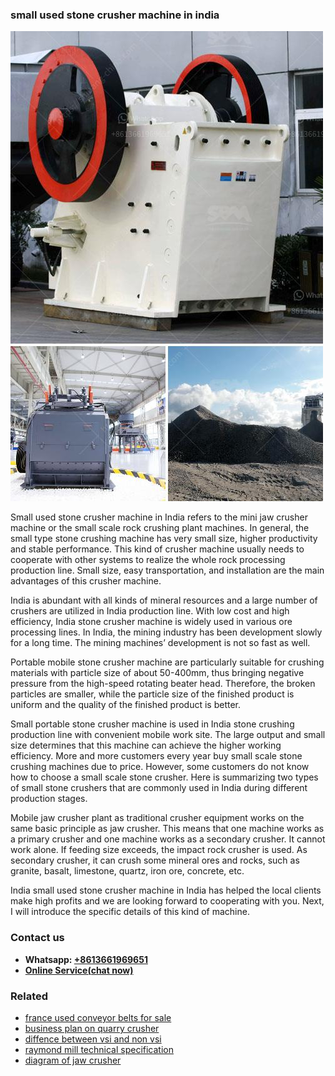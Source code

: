 <h3>small used stone crusher machine in india</h3><img src='1708408618.jpg' alt=''><p>Small used stone crusher machine in India refers to the mini jaw crusher machine or the small scale rock crushing plant machines. In general, the small type stone crushing machine has very small size, higher productivity and stable performance. This kind of crusher machine usually needs to cooperate with other systems to realize the whole rock processing production line. Small size, easy transportation, and installation are the main advantages of this crusher machine.</p><p>India is abundant with all kinds of mineral resources and a large number of crushers are utilized in India production line. With low cost and high efficiency, India stone crusher machine is widely used in various ore processing lines. In India, the mining industry has been development slowly for a long time. The mining machines’ development is not so fast as well.</p><p>Portable mobile stone crusher machine are particularly suitable for crushing materials with particle size of about 50-400mm, thus bringing negative pressure from the high-speed rotating beater head. Therefore, the broken particles are smaller, while the particle size of the finished product is uniform and the quality of the finished product is better.</p><p>Small portable stone crusher machine is used in India stone crushing production line with convenient mobile work site. The large output and small size determines that this machine can achieve the higher working efficiency. More and more customers every year buy small scale stone crushing machines due to price. However, some customers do not know how to choose a small scale stone crusher. Here is summarizing two types of small stone crushers that are commonly used in India during different production stages.</p><p>Mobile jaw crusher plant as traditional crusher equipment works on the same basic principle as jaw crusher. This means that one machine works as a primary crusher and one machine works as a secondary crusher. It cannot work alone. If feeding size exceeds, the impact rock crusher is used. As secondary crusher, it can crush some mineral ores and rocks, such as granite, basalt, limestone, quartz, iron ore, concrete, etc.</p><p>India small used stone crusher machine in India has helped the local clients make high profits and we are looking forward to cooperating with you. Next, I will introduce the specific details of this kind of machine.</p><h3>Contact us</h3><ul><li><strong>Whatsapp:&nbsp;<a href="https://wa.me/8613661969651">+8613661969651</a></strong></li><li><a href="https://swt.shibang-china.com/?git&amp;zhl&amp;small used stone crusher machine in india"><strong>Online Service(chat now)</strong></a></li></ul><h3>Related</h3><ul><li><a href='france used conveyor belts for sale.md'>france used conveyor belts for sale</a></li><li><a href='business plan on quarry crusher.md'>business plan on quarry crusher</a></li><li><a href='diffence between vsi and non vsi.md'>diffence between vsi and non vsi</a></li><li><a href='raymond mill technical specification.md'>raymond mill technical specification</a></li><li><a href='diagram of jaw crusher.md'>diagram of jaw crusher</a></li></ul>